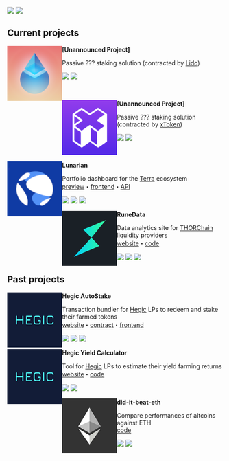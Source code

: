 [![](https://img.shields.io/twitter/follow/_0x_larry?label=follow%20on%20twitter&style=for-the-badge&logo=twitter)](https://twitter.com/_0x_larry)
[![](https://img.shields.io/github/followers/0xlarry?label=follow%20on%20GitHub&style=for-the-badge&logo=github)](https://github.com/0xlarry)

## Current projects

<img align="left" width="128" height="128" src="images/lido.png"> **\[Unannounced Project\]** 

Passive ??? staking solution (contracted by [Lido](https://lido.fi/))<br>

<img src="https://img.shields.io/badge/solidity%20-%23363636.svg"/> <img src="https://img.shields.io/badge/typescript%20-%23007ACC.svg"/>

<br>

<img align="left" width="128" height="128" src="images/xtoken.png"> **\[Unannounced Project\]**

Passive ??? staking solution (contracted by [xToken](https://xtoken.market/))<br>

<img src="https://img.shields.io/badge/solidity%20-%23363636.svg"/> <img src="https://img.shields.io/badge/typescript%20-%23007ACC.svg"/>

<br>

<img align="left" width="128" height="128" src="images/terra.png"> **Lunarian**

Portfolio dashboard for the [Terra](https://terra.money/) ecosystem<br>
[preview](https://lunarian.herokuapp.com/)・[frontend](https://github.com/0xlarry/lunarian)・[API](https://github.com/0xlarry/lunarian-api)

<img src="https://img.shields.io/badge/vuejs%20-%2335495e.svg"/> <img src="https://img.shields.io/badge/bootstrap%20-%23563D7C.svg"/> <img src="https://img.shields.io/badge/typescript%20-%23007ACC.svg"/>

<img align="left" width="128" height="128" src="images/thorchain.png"> **RuneData**

Data analytics site for [THORChain](https://thorchain.org/) liquidity providers<br>
[website](https://runedata.info/)・[code](https://github.com/0xlarry/runedata)

<img src="https://img.shields.io/badge/vuejs%20-%2335495e.svg"/> <img src="https://img.shields.io/badge/bootstrap%20-%23563D7C.svg"/> <img src="https://img.shields.io/badge/typescript%20-%23007ACC.svg"/>

## Past projects

<img align="left" width="128" height="128" src="images/hegic.png"> **Hegic AutoStake**

Transaction bundler for [Hegic](https://www.hegic.co/) LPs to redeem and stake their farmed tokens<br>
[website](https://hegic.autostake.co/)・[contract](https://github.com/0xlarry/hegic-autostake)・[frontend](https://github.com/0xlarry/hegic-autostake-frontend)

<img src="https://img.shields.io/badge/solidity%20-%23363636.svg"/> <img src="https://img.shields.io/badge/bootstrap%20-%23563D7C.svg"/> <img src="https://img.shields.io/badge/javascript%20-%23F7DF1E.svg"/>

<img align="left" width="128" height="128" src="images/hegic.png"> **Hegic Yield Calculator**

Tool for [Hegic](https://www.hegic.co/) LPs to estimate their yield farming returns<br>
[website](https://0xlarry.github.io/hegic-yield-estimator/)・[code](https://github.com/0xlarry/hegic-yield-estimator)

<img src="https://img.shields.io/badge/bootstrap%20-%23563D7C.svg"/> <img src="https://img.shields.io/badge/javascript%20-%23F7DF1E.svg"/>

<img align="left" width="128" height="128" src="images/ethereum.png"> **did-it-beat-eth** 

Compare performances of altcoins against ETH<br>
[code](https://github.com/0xlarry/did-it-beat-eth)

<img src="https://img.shields.io/badge/bootstrap%20-%23563D7C.svg"/> <img src="https://img.shields.io/badge/javascript%20-%23F7DF1E.svg"/>

